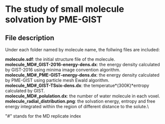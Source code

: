 # The study of small molecule solvation by PME-GIST

## File description
Under each folder named by molecule name, the follwing files are included:

**molecule.sdf**: the initial structure file of the molecule.
**molecule_MD#_GIST-2016-energy-dens.dx**: the energy density calculated by GIST-2016 using minima image convention algorithm. \
**molecule_MD#_PME-GIST-energy-dens.dx**: the energy density calculated by PME-GIST using particle mesh Ewald algorithm. \
**molecule_MD#_GIST-TSsix-dens.dx**: the temperatue*(300K)*entropy calculated by GIST. \
**molecule_MD#_polulation.dx**: the number of water molecule in each voxel. \
**molecule_radial_distribution.png**: the solvation energy, entropy and free energy integrated within the region of different distance to the solute.\

"#" stands for the MD replicate index







